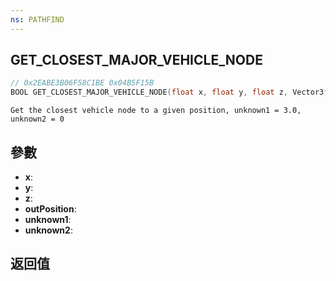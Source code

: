 ```yaml
---
ns: PATHFIND
---
```

## GET_CLOSEST_MAJOR_VEHICLE_NODE

```c
// 0x2EABE3B06F58C1BE 0x04B5F15B
BOOL GET_CLOSEST_MAJOR_VEHICLE_NODE(float x, float y, float z, Vector3* outPosition, float unknown1, int unknown2);
```

```
Get the closest vehicle node to a given position, unknown1 = 3.0, unknown2 = 0  
```

## 參數
* **x**: 
* **y**: 
* **z**: 
* **outPosition**: 
* **unknown1**: 
* **unknown2**: 

## 返回值
